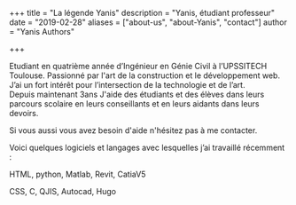 +++
title = "La légende Yanis"
description = "Yanis, étudiant professeur"
date = "2019-02-28"
aliases = ["about-us", "about-Yanis", "contact"]
author = "Yanis Authors"

+++

 Etudiant en quatrième année d’Ingénieur en Génie Civil à l’UPSSITECH Toulouse. Passionné par l'art de la construction et le développement web. J’ai un fort intérêt pour l’intersection de la technologie et de l’art.  
 Depuis maintenant 3ans J'aide des étudiants et des élèves dans leurs parcours scolaire en leurs conseillants et en leurs aidants dans leurs devoirs.

 Si vous aussi vous avez besoin d'aide n'hésitez pas à me contacter.

Voici quelques logiciels et langages avec lesquelles j’ai travaillé récemment :

HTML,     python,     Matlab,        Revit,          CatiaV5

CSS,              C,                  QJIS,               Autocad,                     Hugo


